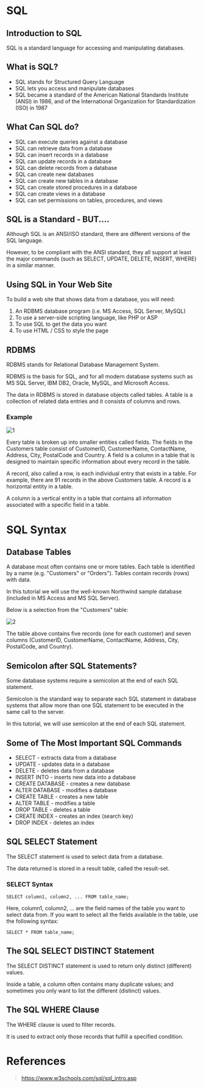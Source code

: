 # SQL

## Introduction to SQL
SQL is a standard language for accessing and manipulating databases.

## What is SQL?
* SQL stands for Structured Query Language
* SQL lets you access and manipulate databases
* SQL became a standard of the American National Standards Institute (ANSI) in 1986, and of the International Organization for Standardization (ISO) in 1987

## What Can SQL do?
* SQL can execute queries against a database
* SQL can retrieve data from a database
* SQL can insert records in a database
* SQL can update records in a database
* SQL can delete records from a database
* SQL can create new databases
* SQL can create new tables in a database
* SQL can create stored procedures in a database
* SQL can create views in a database
* SQL can set permissions on tables, procedures, and views

## SQL is a Standard - BUT....
Although SQL is an ANSI/ISO standard, there are different versions of the SQL language.

However, to be compliant with the ANSI standard, they all support at least the major commands (such as SELECT, UPDATE, DELETE, INSERT, WHERE) in a similar manner.

## Using SQL in Your Web Site

To build a web site that shows data from a database, you will need:

1. An RDBMS database program (i.e. MS Access, SQL Server, MySQL)
2. To use a server-side scripting language, like PHP or ASP
3. To use SQL to get the data you want
4. To use HTML / CSS to style the page

## RDBMS

RDBMS stands for Relational Database Management System.

RDBMS is the basis for SQL, and for all modern database systems such as MS SQL Server, IBM DB2, Oracle, MySQL, and Microsoft Access.

The data in RDBMS is stored in database objects called tables. A table is a collection of related data entries and it consists of columns and rows.

### Example

![1](https://www10.0zz0.com/2021/04/26/18/644605820.png)

Every table is broken up into smaller entities called fields. The fields in the Customers table consist of CustomerID, CustomerName, ContactName, Address, City, PostalCode and Country. A field is a column in a table that is designed to maintain specific information about every record in the table.

A record, also called a row, is each individual entry that exists in a table. For example, there are 91 records in the above Customers table. A record is a horizontal entity in a table.

A column is a vertical entity in a table that contains all information associated with a specific field in a table.


# SQL Syntax

## Database Tables

A database most often contains one or more tables. Each table is identified by a name (e.g. "Customers" or "Orders"). Tables contain records (rows) with data.

In this tutorial we will use the well-known Northwind sample database (included in MS Access and MS SQL Server).

Below is a selection from the "Customers" table:

![2](https://www8.0zz0.com/2021/04/26/18/754739304.png)

The table above contains five records (one for each customer) and seven columns (CustomerID, CustomerName, ContactName, Address, City, PostalCode, and Country).


## Semicolon after SQL Statements?
Some database systems require a semicolon at the end of each SQL statement.

Semicolon is the standard way to separate each SQL statement in database systems that allow more than one SQL statement to be executed in the same call to the server.

In this tutorial, we will use semicolon at the end of each SQL statement.

## Some of The Most Important SQL Commands

* SELECT - extracts data from a database
* UPDATE - updates data in a database
* DELETE - deletes data from a database
* INSERT INTO - inserts new data into a database
* CREATE DATABASE - creates a new database
* ALTER DATABASE - modifies a database
* CREATE TABLE - creates a new table
* ALTER TABLE - modifies a table
* DROP TABLE - deletes a table
* CREATE INDEX - creates an index (search key)
* DROP INDEX - deletes an index

## SQL SELECT Statement

The SELECT statement is used to select data from a database.

The data returned is stored in a result table, called the result-set.

### SELECT Syntax

`SELECT column1, column2, ...
FROM table_name;`

Here, column1, column2, ... are the field names of the table you want to select data from. If you want to select all the fields available in the table, use the following syntax:

`SELECT * FROM table_name;`


## The SQL SELECT DISTINCT Statement

The SELECT DISTINCT statement is used to return only distinct (different) values.

Inside a table, a column often contains many duplicate values; and sometimes you only want to list the different (distinct) values.

## The SQL WHERE Clause

The WHERE clause is used to filter records.

It is used to extract only those records that fulfill a specified condition.

# References

> https://www.w3schools.com/sql/sql_intro.asp


